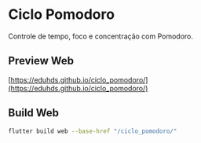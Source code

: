 # Ciclo Pomodoro

Controle de tempo, foco e concentração com Pomodoro.

## Preview Web

[https://eduhds.github.io/ciclo_pomodoro/](https://eduhds.github.io/ciclo_pomodoro/)

## Build Web

```bash
flutter build web --base-href "/ciclo_pomodoro/"
```
